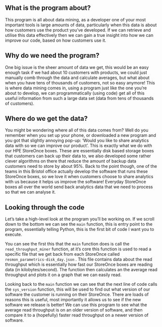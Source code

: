## What is the program about?
This program is all about data mining, as a developer one of your most important
tools is large amounts of data, particularly when this data is about how
customers use the product you’ve developed. If we can retrieve and utilise this
data effectively then we can gain a true insight into how we can improve our
code, based on how customers use it.

## Why do we need the program?
One big issue is the sheer amount of data we get, this would be an easy enough
task if we had about 10 customers with products, we could just manually comb
through the data and calculate averages, but what about when you have tens of
thousands of customers, not so easy anymore! This is where data mining comes in,
using a program just like the one you’re about to develop, we can
programmatically (using code) get all of this useful information from such a
large data set (data from tens of thousands of customers).

## Where do we get the data?
You might be wondering where all of this data comes from? Well do you remember
when you set up your phone, or downloaded a new program and you got that
slightly annoying pop-up: ‘Would you like to share analytics data with <whatever
company> so we can improve our product’. This is exactly what we do with our HPE
StoreOnce boxes. These are essentially disk based storage boxes that customers
can back up their data to, we also developed some rather clever algorithms on
there that reduce the amount of backup data customers need to store by about
95%. Back to the point though, one of the teams in this Bristol office actually
develop the software that runs these StoreOnce boxes, so we love it when
customers choose to share analytics with us because it helps us improve the
software! Everyday StoreOnce boxes all over the world send back analytics data
that we need to process so that we can analyse it.

## Looking through the code
Let’s take a high-level look at the program you’ll be working on. If we scroll
down to the bottom we can see the `main` function, this is entry point to the
program, essentially telling Python, this is the first bit of code I want you to
execute.

You can see the first this that the `main` function does is call the
`read_throughput_miner` function, at it’s core this function is used to read a
specific file that we get back from each StoreOnce called
`resmon_parametrics-disk_day.json` . This file contains data about the read
throughput which is essentially how fast our StoreOnce boxes are reading data
(in kilobytes/second). The function then calculates an the average read
throughput and plots it on a graph that we can easily read.

Looking back to the `main` function we can see that the next line of code calls
the `sys_version` function, this will be used to find out what version of our
software the customer is running on their StoreOnce. There are loads of reasons
this is useful, most importantly it allows us to see if the new software we
release is better! We can use this program to see what the average read
throughput is on an older version of software, and then compare it to a
(hopefully) faster read throughput on a newer version of software.
